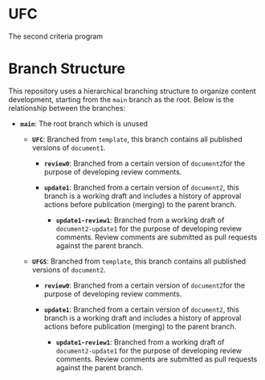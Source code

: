 # UFC
The second criteria program

# Branch Structure

This repository uses a hierarchical branching structure to organize content development, starting from the `main` branch as the root. Below is the relationship between the branches:

- **`main`**: The root branch which is unused
  
  - **`UFC`**: Branched from `template`, this branch contains all published versions of `document1`.
  
    - **`review0`**: Branched from a certain version of `document2`for the purpose of developing review comments.
      
    - **`update1`**: Branched from a certain version of `document2`, this branch is a working draft and includes a history of approval actions before publication (merging) to the parent branch.

      - **`update1-review1`**: Branched from a working draft of `document2-update1` for the purpose of developing review comments. Review comments are submitted as pull requests against the parent branch.
       
  - **`UFGS`**: Branched from `template`, this branch contains all published versions of `document2`.
    
    - **`review0`**: Branched from a certain version of `document2`for the purpose of developing review comments.
      
    - **`update1`**: Branched from a certain version of `document2`, this branch is a working draft and includes a history of approval actions before publication (merging) to the parent branch.

      - **`update1-review1`**: Branched from a working draft of `document2-update1` for the purpose of developing review comments. Review comments are submitted as pull requests against the parent branch.
